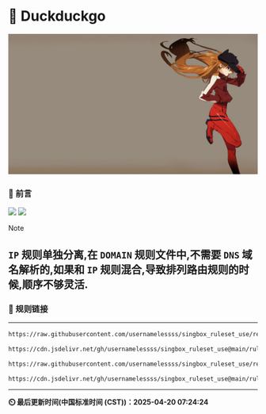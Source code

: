 
# 🧸 Duckduckgo
![](https://raw.githubusercontent.com/usernamelessss/picture-bed/main/images/202504042256831.jpg)
### 📣 前言
![](https://shields.io/badge/-移除重复规则-ff69b4) ![](https://shields.io/badge/-IP&nbsp;规则单独存放不与&nbsp;DOMAIN&nbsp;等混合-green)
> [!NOTE]
**`IP` 规则单独分离,在 `DOMAIN` 规则文件中,不需要 `DNS` 域名解析的,如果和 `IP` 规则混合,导致排列路由规则的时候,顺序不够灵活.**
---

###  🔗 规则链接
---

```url
https://raw.githubusercontent.com/usernamelessss/singbox_ruleset_use/refs/heads/main/rule/Duckduckgo/Duckduckgo_No_IP.json
```

```url
https://cdn.jsdelivr.net/gh/usernamelessss/singbox_ruleset_use@main/rule/Duckduckgo/Duckduckgo_No_IP.json
```

```url
https://raw.githubusercontent.com/usernamelessss/singbox_ruleset_use/refs/heads/main/rule/Duckduckgo/Duckduckgo_No_IP.srs
```

```url
https://cdn.jsdelivr.net/gh/usernamelessss/singbox_ruleset_use@main/rule/Duckduckgo/Duckduckgo_No_IP.srs
```

---
**⏲️ 最后更新时间(中国标准时间 (CST))：2025-04-20 07:24:24**